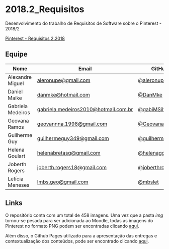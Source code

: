 # 2018.2_Requisitos

Desenvolvimento do trabalho de Requisitos de Software sobre o Pinterest - 2018/2

[Pinterest - Requisitos 2.2018](https://joberthrogers18.github.io/2018.2-Requisitos-Pinterest/)

## Equipe

| Nome | Email | GitHub|
|--|--|--|
| Alexandre Miguel | aleronupe@gmail.com | [@aleronupe](https://github.com/aleronupe) |
| Daniel Maike | danmke@hotmail.com | [@DanMke](https://github.com/DanMke) |
| Gabriela Medeiros | gabriela.medeiros2010@hotmail.com.br | [@gabiMSilva](https://github.com/gabiMSilva) |
| Geovana Ramos | geovannna.1998@gmail.com | [@GeovanaRamos](https://github.com/GeovanaRamos) |
| Guilherme Guy | guilhermeguy349@gmail.com| [@guilherme1guy](https://github.com/guilherme1guy) |
| Helena Goulart| helenabretasg@gmail.com | [@helenagoulart](https://github.com/helenagoulart)|
| Joberth Rogers | joberth.rogers18@gmail.com | [@joberthrogers18](https://github.com/joberthrogers18) |
| Letícia Meneses| lmbs.geo@gmail.com | [@mbslet](https://github.com/mbslet)|

## Links

O repositório conta com um total de 458 imagens. Uma vez que a pasta _img_ tornou-se pesada para ser adicionada ao Moodle, todas as imagens do Pinterest no formato PNG podem ser encontradas clicando [aqui](https://drive.google.com/drive/folders/1kf0smaoOgzuJH3kD6xP1wg6EsIvoJ5_0?usp=sharing).

Além disso, o Github Pages utilizado para a apresentação das entregas e contextualização dos conteúdos, pode ser encontrado clicando [aqui](https://joberthrogers18.github.io/2018.2-Requisitos/).
